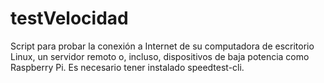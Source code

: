 # testVelocidad
Script para probar la conexión a Internet de su computadora de escritorio Linux, un servidor remoto o, incluso, dispositivos de baja potencia como Raspberry Pi.  Es necesario tener instalado speedtest-cli.
